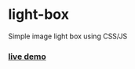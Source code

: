 # light-box
Simple image light box using CSS/JS
### [live demo](https://stojanmilosev.github.io/light-box/)

